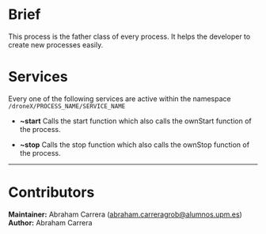 # Brief
This process is the father class of every process. It helps the developer to create new processes easily.

# Services
Every one of the following services are active within the namespace `/droneX/PROCESS_NAME/SERVICE_NAME`

- **~start** Calls the start function which also calls the ownStart function of the process. 

- **~stop** Calls the stop function which also calls the ownStop function of the process.

---
# Contributors
**Maintainer:** Abraham Carrera (abraham.carreragrob@alumnos.upm.es)  
**Author:** Abraham Carrera
